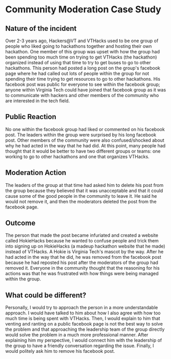 # Community Moderation Case Study
## Nature of the incident
Over 2-3 years ago, Hackers@VT and VTHacks used to be one group of people who liked going to hackathons together and hosting their own hackathon. One member of this group was upset with how the group had been spending too much time on trying to get VTHacks (the hackathon) organized instead of using that time to try to get buses to go to other hackathons. This person had posted a long post on the group's facebook page where he had called out lots of people within the group for not spending their time trying to get resources to go to other hackathons. His facebook post was public for everyone to see within the facebook group; anyone within Virginia Tech could have joined that facebook group as it was to communicate with hackers and other members of the community who are interested in the tech field. 
## Public Reaction
No one within the facebook group had liked or commented on his facebook post. The leaders within the group were surprised by his long facebook post. Other members of the community were also confused/shocked about why he had acted in the way that he had did. At this point, many people had thought that it would be better to have two different groups or teams: one working to go to other hackathons and one that organizes VTHacks.
## Moderation Action
The leaders of the group at that time had asked him to delete his post from the group because they believed that it was unacceptable and that it could cause some of the good people in the community to leave it. He said he would not remove it, and then the moderators deleted the post from the facebook page.
## Outcome
The person that made the post became infuriated and created a website called HokieHacks because he wanted to confuse people and trick them into signing up on HokieHacks (a madeup hackathon website that he made) instead of VTHacks. A Hokie is Virginia Tech's mascot by the way. After he had acted in the way that he did, he was removed from the facebook post because he had reposted his post after the moderators of the group had removed it. Everyone in the community thought that the reasoning for his actions was that he was frustrated with how things were being managed within the group.
## What could be different?
Personally, I would try to approach the person in a more understandable approach. I would have talked to him about how I also agree with how too much time is being spent with VTHacks. Then, I would explain to him that venting and ranting on a public facebook page is not the best way to solve the problem and that approaching the leadership team of the group directly would solve the problem in a much more professional manner. After explaining him my perspective, I would connect him with the leadership of the group to have a friendly conversation regarding the issue. Finally, I would politely ask him to remove his facebook post.
